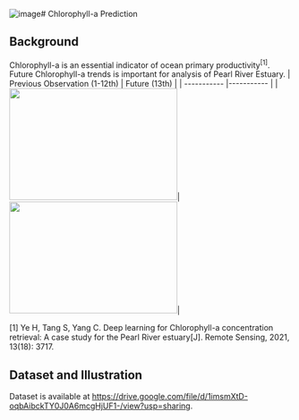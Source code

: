 ![image](https://github.com/Ryanfzhang/Summer-Project/assets/150044070/ce6a3870-12fa-486d-9802-3a93d3685df6)# Chlorophyll-a Prediction
## Background
Chlorophyll-a is an essential indicator of ocean primary productivity<sup>[1]</sup>. Future Chlorophyll-a trends is important for analysis of Pearl River Estuary.
|    Previous Observation (1-12th) | Future (13th) | 
|  ----------- |----------- |
|  <img src="https://github.com/Ryanfzhang/Summer-Project/assets/150044070/5fa358d3-4c88-4869-b490-2eafbaa2335c" width="300" height="200"/>|<img src="https://github.com/Ryanfzhang/Summer-Project/assets/150044070/4831b45e-0a03-4f8d-943d-9fb789725d81" width="300" height="200"/>|


[1] Ye H, Tang S, Yang C. Deep learning for Chlorophyll-a concentration retrieval: A case study for the Pearl River estuary[J]. Remote Sensing, 2021, 13(18): 3717.

## Dataset and Illustration
Dataset is available at https://drive.google.com/file/d/1imsmXtD-oqbAibckTY0J0A6mcgHjUF1-/view?usp=sharing.


